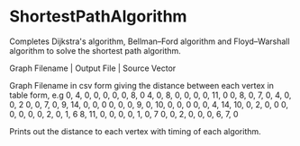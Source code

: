 # ShortestPathAlgorithm

Completes Dijkstra's algorithm, Bellman–Ford algorithm and Floyd–Warshall algorithm  to solve the shortest path algorithm.

Graph Filename | Output File | Source Vector

Graph Filename in csv form giving the distance between each vertex in table form, e.g
0, 4, 0, 0, 0, 0, 0, 8, 0
4, 0, 8, 0, 0, 0, 0, 11, 0
0, 8, 0, 7, 0, 4, 0, 0, 2
0, 0, 7, 0, 9, 14, 0, 0, 0
0, 0, 0, 9, 0, 10, 0, 0, 0
0, 0, 4, 14, 10, 0, 2, 0, 0
0, 0, 0, 0, 0, 2, 0, 1, 6
8, 11, 0, 0, 0, 0, 1, 0, 7
0, 0, 2, 0, 0, 0, 6, 7, 0

Prints out the distance to each vertex with timing of each algorithm.
